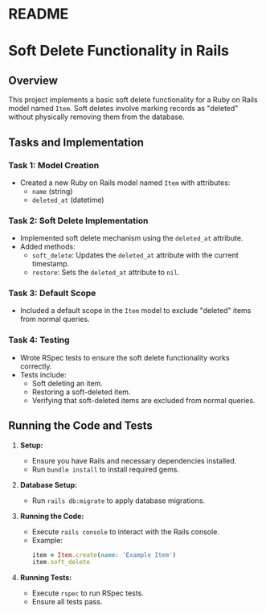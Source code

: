 # README

# Soft Delete Functionality in Rails

## Overview

This project implements a basic soft delete functionality for a Ruby on Rails model named `Item`. Soft deletes involve marking records as "deleted" without physically removing them from the database.

## Tasks and Implementation

### Task 1: Model Creation

- Created a new Ruby on Rails model named `Item` with attributes:
  - `name` (string)
  - `deleted_at` (datetime)

### Task 2: Soft Delete Implementation

- Implemented soft delete mechanism using the `deleted_at` attribute.
- Added methods:
  - `soft_delete`: Updates the `deleted_at` attribute with the current timestamp.
  - `restore`: Sets the `deleted_at` attribute to `nil`.

### Task 3: Default Scope

- Included a default scope in the `Item` model to exclude "deleted" items from normal queries.

### Task 4: Testing

- Wrote RSpec tests to ensure the soft delete functionality works correctly.
- Tests include:
  - Soft deleting an item.
  - Restoring a soft-deleted item.
  - Verifying that soft-deleted items are excluded from normal queries.

## Running the Code and Tests

1. **Setup:**

   - Ensure you have Rails and necessary dependencies installed.
   - Run `bundle install` to install required gems.

2. **Database Setup:**

   - Run `rails db:migrate` to apply database migrations.

3. **Running the Code:**

   - Execute `rails console` to interact with the Rails console.
   - Example:
     ```ruby
     item = Item.create(name: 'Example Item')
     item.soft_delete
     ```

4. **Running Tests:**
   - Execute `rspec` to run RSpec tests.
   - Ensure all tests pass.
